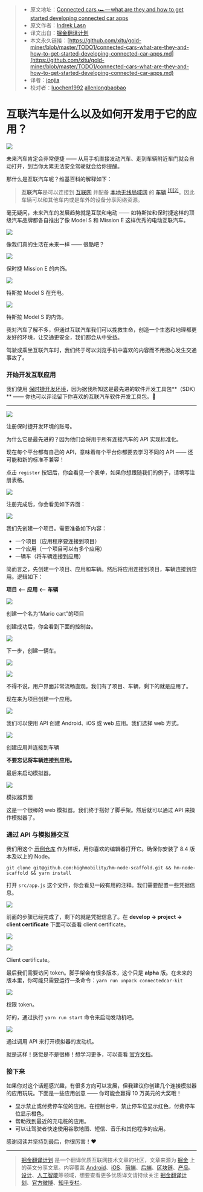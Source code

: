 > * 原文地址：[Connected cars 🏎 — what are they and how to get started developing connected car apps](https://hackernoon.com/connected-cars-what-are-they-and-how-to-get-started-developing-connected-car-apps-5c6fbbf1f157)
> * 原文作者：[Indrek Lasn](https://hackernoon.com/@wesharehoodies?source=post_header_lockup)
> * 译文出自：[掘金翻译计划](https://github.com/xitu/gold-miner)
> * 本文永久链接：[https://github.com/xitu/gold-miner/blob/master/TODO1/connected-cars-what-are-they-and-how-to-get-started-developing-connected-car-apps.md](https://github.com/xitu/gold-miner/blob/master/TODO1/connected-cars-what-are-they-and-how-to-get-started-developing-connected-car-apps.md)
> * 译者：[jonjia](https://github.com/jonjia)
> * 校对者：[luochen1992](https://github.com/luochen1992) [allenlongbaobao](https://github.com/allenlongbaobao)

# 互联汽车是什么以及如何开发用于它的应用？

![](https://cdn-images-1.medium.com/max/2000/1*12wBTceui8136CzD6OiIvQ.png)

未来汽车肯定会非常便捷 —— 从用手机直接发动汽车、走到车辆附近车门就会自动打开，到当你太累无法安全驾驶就会给你提醒。

那什么是互联汽车呢？维基百科的解释如下：

> **互联汽车**是可以连接到 [互联网](https://en.wikipedia.org/wiki/Internet) 并配备 [本地无线局域网](https://en.wikipedia.org/wiki/Wireless_local_area_network) 的 [车辆](https://en.wikipedia.org/wiki/Car) <sup><a href="#note1">[1]</a></sup><sup><a href="#note2">[2]</a></sup>。因此车辆可以和其他车内或是车外的设备分享网络资源。

毫无疑问，未来汽车的发展趋势就是互联和电动 —— 如特斯拉和保时捷这样的顶级汽车品牌都各自推出了像 Model S 和 Mission E 这样优秀的电动互联汽车。

![](https://cdn-images-1.medium.com/max/800/1*rg5RTZz36b3uDlNFyO-ZLw.jpeg)

像我们真的生活在未来一样 —— 很酷吧？

![](https://cdn-images-1.medium.com/max/800/1*IKj1zBUxGRi8KJyZRDttQg.png)

保时捷 Mission E 的内饰。

![](https://cdn-images-1.medium.com/max/800/1*IcHcbtfttiloO0g79oxuDQ.jpeg)

特斯拉 Model S 在充电。

![](https://cdn-images-1.medium.com/max/800/1*b5UsurrQR5r0WfmQdzCJ8w.png)

特斯拉 Model S 的内饰。

我对汽车了解不多，但通过互联汽车我们可以挽救生命，创造一个生态和地理都更友好的环境，让交通更安全，我们都会从中受益。

驾驶或乘坐互联汽车时，我们终于可以浏览手机中喜欢的内容而不用担心发生交通事故了。

### 开始开发互联应用

我们使用 [保时捷开发环境](http://www.porsche-next-oi-competition.com/)，因为据我所知这是最先进的软件开发工具包**（SDK）** —— 你也可以评论留下你喜欢的互联汽车软件开发工具包。🙂

* * *

![](https://cdn-images-1.medium.com/max/800/1*WGgGSvhOqtub4c9A5gL2Zg.jpeg)

注册保时捷开发环境的账号。

为什么它是最先进的？因为他们会将用于所有连接汽车的 API 实现标准化。

现在每个平台都有自己的 API，意味着每个平台你都要去学习不同的 API —— 还可能和新的标准不兼容！

点击 `register` 按钮后，你会看见一个表单，如果你想跟随我们的例子，请填写注册表格。

![](https://cdn-images-1.medium.com/max/800/1*VDeaEEOZkcJNdc10iO2Wlw.png)

注册完成后，你会看见如下界面：

![](https://cdn-images-1.medium.com/max/800/1*nixNnTtGS0rpma2uFY3R0g.png)

我们先创建一个项目。需要准备如下内容：

* 一个项目（应用程序要连接到项目）
* 一个应用（一个项目可以有多个应用）
* 一辆车（将车辆连接到应用）

简而言之，先创建一个项目、应用和车辆。然后将应用连接到项目，车辆连接到应用。逻辑如下：

**项目** **⟵** **应用** **⟵** **车辆**

![](https://cdn-images-1.medium.com/max/800/1*44xqjBlq7MV1PLTZNaVAEw.png)

创建一个名为“Mario cart”的项目

创建成功后，你会看到下面的控制台。

![](https://cdn-images-1.medium.com/max/800/1*rsmN2x0l8OIbG9CcAatMzQ.png)

下一步，创建一辆车。

![](https://cdn-images-1.medium.com/max/800/1*ubLnPZ9W1yiFhcUMeue8Aw.png)

![](https://cdn-images-1.medium.com/max/800/1*Vf1MotKtmqOgEf0p-8IGZA.gif)

不得不说，用户界面非常流畅直观。我们有了项目、车辆，剩下的就是应用了。

现在来为项目创建一个应用。

![](https://cdn-images-1.medium.com/max/800/1*dS-UFNGRQcCj-GUgk-WAcg.png)

我们可以使用 API 创建 Android、iOS 或 web 应用。我们选择 web 方式。

![](https://cdn-images-1.medium.com/max/800/1*9_uRbNTWH__yTd8I3S_i7Q.gif)

创建应用并连接到车辆

**不要忘记将车辆连接到应用。**

最后来启动模拟器。

![](https://cdn-images-1.medium.com/max/800/1*oVCeK-HBPpmxicN2PC_EHQ.gif)

模拟器页面

这是一个很棒的 web 模拟器。我们终于搭好了脚手架。然后就可以通过 API 来操作模拟器了。

### 通过 API 与模拟器交互

我们用这个 [示例仓库](https://github.com/highmobility/hm-node-scaffold) 作为样板，用你喜欢的编辑器打开它。确保你安装了 8.4 版本及以上的 Node。

```
git clone git@github.com:highmobility/hm-node-scaffold.git && hm-node-scaffold && yarn install
```

打开 `src/app.js` 这个文件，你会看见一段有用的注释。我们需要配置一些凭据信息。

![](https://cdn-images-1.medium.com/max/800/1*PKp-FNVP041G28CufYLKvA.png)

前面的步骤已经完成了，剩下的就是凭据信息了。在 **develop → project → client certificate** 下面可以查看 client certificate。

![](https://cdn-images-1.medium.com/max/800/1*wJzxuWTrg8dL6BQU7r6GLA.gif)

![](https://cdn-images-1.medium.com/max/400/1*lfirzUldQrZht-pjIaH_5Q.png)

Client certificate。

最后我们需要访问 token。脚手架会有很多版本，这个只是 **alpha** 版。在未来的版本里，你可能只需要运行一条命令：`yarn run unpack connectedcar-kit`

![](https://cdn-images-1.medium.com/max/800/1*tDU6p4cs2Cgg2m3rhdM1rw.gif)

权限 token。

好的，通过执行 `yarn run start` 命令来启动发动机吧。

![](https://cdn-images-1.medium.com/max/800/1*d7-z0M6os0CLUgro0BwZ4g.gif)

通过调用 API 来打开模拟器的发动机。

就是这样！感觉是不是很棒！想学习更多，可以查看 [官方文档](https://workspace.porsche-next-oi-competition.com/#/learn/tutorials/sdk/node-js/)。

### 接下来

如果你对这个话题感兴趣，有很多方向可以发展，但我建议你创建几个连接模拟器的应用玩玩。下面是一些应用创意 —— 你可能会赢得 10 万美元的大奖哦！

* 显示禁止或付费停车位的应用。在控制台中，禁止停车位显示红色，付费停车位显示橙色。
* 帮助找到最近的充电桩的应用。
* 可以让驾驶者快速使用谷歌地图、短信、音乐和其他程序的应用。

感谢阅读并坚持到最后，你很厉害！❤


---

> [掘金翻译计划](https://github.com/xitu/gold-miner) 是一个翻译优质互联网技术文章的社区，文章来源为 [掘金](https://juejin.im) 上的英文分享文章。内容覆盖 [Android](https://github.com/xitu/gold-miner#android)、[iOS](https://github.com/xitu/gold-miner#ios)、[前端](https://github.com/xitu/gold-miner#前端)、[后端](https://github.com/xitu/gold-miner#后端)、[区块链](https://github.com/xitu/gold-miner#区块链)、[产品](https://github.com/xitu/gold-miner#产品)、[设计](https://github.com/xitu/gold-miner#设计)、[人工智能](https://github.com/xitu/gold-miner#人工智能)等领域，想要查看更多优质译文请持续关注 [掘金翻译计划](https://github.com/xitu/gold-miner)、[官方微博](http://weibo.com/juejinfanyi)、[知乎专栏](https://zhuanlan.zhihu.com/juejinfanyi)。
